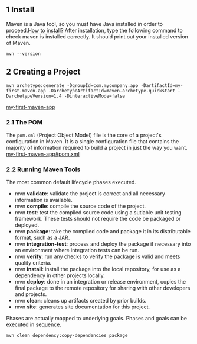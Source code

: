 ## 1 Install

Maven is a Java tool, so you must have Java installed in order to proceed.[How to install?](https://maven.apache.org/install.html)
After installation, type the following command to check maven is installed correctly. It should print out your installed version of Maven.

```
mvn --version
```

## 2 Creating a Project
```
mvn archetype:generate -DgroupId=com.mycompany.app -DartifactId=my-first-maven-app -DarchetypeArtifactId=maven-archetype-quickstart -DarchetypeVersion=1.4 -DinteractiveMode=false
```

[my-first-maven-app](https://github.com/luminecs/my-first-maven-app)

### 2.1 The POM

The `pom.xml` (Project Object Model) file is the core of a project's configuration in Maven. It is a single configuration file that contains the majority of information required to build a project in just the way you want.
[my-first-maven-app#pom.xml](https://github.com/luminecs/my-first-maven-app/blob/main/pom.xml)

### 2.2 Running Maven Tools

The most common default lifecycle phases executed.
- mvn **validate**: validate the project is correct and all necessary information is available.
- mvn **compile**: compile the source code of the project.
- mvn **test**: test the compiled source code using a sutiable unit testing framework. These tests should not require the code be packaged or deployed.
- mvn **package**: take the compiled code and package it in its distributable format, such as a JAR.
- mvn **integration-test**: process and deploy the package if necessary into an environment where integration tests can be run.
- mvn **verify**: run any checks to verify the package is valid and meets quality criteria.
- mvn **install**: install the package into the local repository, for use as a dependency in other projects locally.
- mvn **deploy**: done in an integration or release environment, copies the final package to the remote repository for sharing with other developers and projects.
- mvn **clean**: cleans up artifacts created by prior builds.
- mvn **site**: generates site documentation for this project.

Phases are actually mapped to underlying goals. Phases and goals can be executed in sequence.
```
mvn clean dependency:copy-dependencies package
```


